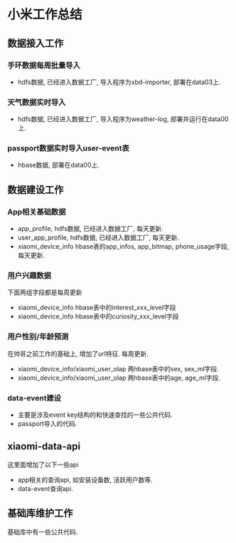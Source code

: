 # 小米工作总结

## 数据接入工作
### 手环数据每周批量导入
- hdfs数据, 已经进入数据工厂, 导入程序为xbd-importer, 部署在data03上.

### 天气数据实时导入
- hdfs数据, 已经进入数据工厂, 导入程序为weather-log, 部署并运行在data00上.

### passport数据实时导入user-event表
- hbase数据, 部署在data00上.

## 数据建设工作

### App相关基础数据
- app_profile, hdfs数据, 已经进入数据工厂, 每天更新.
- user_app_profile, hdfs数据, 已经进入数据工厂, 每天更新.
- xiaomi_device_info hbase表的app_infos, app_bitmap, phone_usage字段, 每天更新.

### 用户兴趣数据
下面两组字段都是每周更新

- xiaomi_device_info hbase表中的interest_xxx_level字段
- xiaomi_device_info hbase表中的curiosity_xxx_level字段

### 用户性别/年龄预测
在帅哥之前工作的基础上, 增加了url特征. 每周更新.

- xiaomi_device_info/xiaomi_user_olap 两hbase表中的sex, sex_ml字段.
- xiaomi_device_info/xiaomi_user_olap 两hbase表中的age, age_ml字段.

### data-event建设
- 主要是涉及event key结构的和快速查找的一些公共代码.
- passport导入的代码.

## xiaomi-data-api
这里面增加了以下一些api
- app相关的查询api, 如安装设备数, 活跃用户数等.
- data-event查询api.

## 基础库维护工作
基础库中有一些公共代码.

